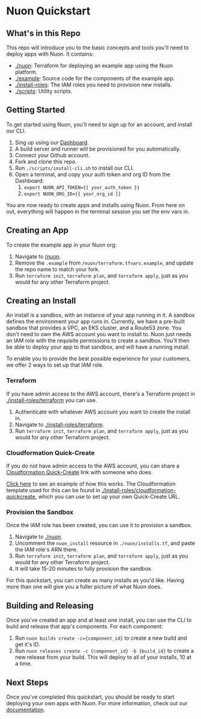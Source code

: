 # Nuon Quickstart

## What's in this Repo

This repo will introduce you to the basic concepts and tools you'll need to deploy apps with Nuon. It contains:

- [./nuon](./nuon): Terraform for deploying an example app using the Nuon platform.
- [./example](./example): Source code for the components of the example app.
- [./install-roles](./install-roles): The IAM roles you need to provision new installs.
- [./scripts](./scripts): Utility scripts.

## Getting Started

To get started using Nuon, you'll need to sign up for an account, and install our CLI.

1. Sing up using our [Dashboard](https://app.nuon.co/sign-in).
1. A build server and runner will be provisioned for you automatically.
1. Connect your Github account.
1. Fork and clone this repo.
1. Run `./scripts/install-cli.sh` to install our CLI.
1. Open a terminal, and copy your auth token and org ID from the Dashboard:
    1. `export NUON_API_TOKEN={{ your_auth_token }}`
    1. `export NUON_ORG_ID={{ your_org_id }}`

You are now ready to create apps and installs using Nuon. From here on out, everything will happen in the terminal session you set the env vars in.

## Creating an App

To create the example app in your Nuon org:

1. Navigate to [/nuon](./nuon).
1. Remove the `.example` from  `/nuon/terraform.tfvars.example`, and update the repo name to match your fork.
1. Run `terraform init`, `terraform plan`, and `terraform apply`, just as you would for any other Terraform project.

## Creating an Install

An install is a sandbox, with an instance of your app running in it. A sandbox defines the environment your app runs in. Currently, we have a pre-built sandbox that provides a VPC, an EKS cluster, and a Route53 zone. You don't need to own the AWS account you want to install to. Nuon just needs an IAM role with the requisite permissions to create a sandbox. You'll then be able to deploy your app to that sandbox, and will have a running install.

To enable you to provide the best possible experience for your customers, we offer 2 ways to set up that IAM role.

### Terraform

If you have admin access to the AWS account, there's a Terraform project in [./install-roles/terraform](./install-roles/terraform) you can use.

1. Authenticate with whatever AWS account you want to create the install in.
1. Navigate to [./install-roles/terraform](./install-roles/terraform).
1. Run `terraform init`, `terraform plan`, and `terraform apply`, just as you would for any other Terraform project.

### Cloudformation Quick-Create

If you do not have admin access to the AWS account, you can share a [Cloudformation Quick-Create](https://docs.aws.amazon.com/AWSCloudFormation/latest/UserGuide/cfn-console-create-stacks-quick-create-links.html) link with someone who does.

[Click here](https://us-west-2.console.aws.amazon.com/cloudformation/home#/stacks/quickcreate?templateUrl=https://nuon-sandbox-boostrap-poc.s3.us-west-2.amazonaws.com/index.yaml&stackName=install-roles) to see an example of how this works. The Cloudformation template used for this can be found in [./install-roles/cloudformation-quickcreate](./install-roles/cloudformation-quickcreate), which you can use to set up your own Quick-Create URL.

### Provision the Sandbox

Once the IAM role has been created, you can use it to provision a sandbox.

1. Navigate to [./nuon](./nuon).
1. Uncomment the `nuon_install` resource in `./nuon/installs.tf`, and paste the IAM role's ARN there.
1. Run `terraform init`, `terraform plan`, and `terraform apply`, just as you would for any other Terraform project.
1. It will take 15-20 minutes to fully provision the sandbox.

For this quickstart, you can create as many installs as you'd like. Having more than one will give you a fuller picture of what Nuon does.

## Building and Releasing

Once you've created an app and at least one install, you can use the CLI to build and release that app's components. For each component:

1. Run `nuon builds create -c={component_id}` to create a new build and get it's ID.
1. Run `nuon releases create -c {component_id} -b {build_id}` to create a new release from your build. This will deploy to all of your installs, 10 at a time.

## Next Steps

Once you've completed this quickstart, you should be ready to start deploying your own apps with Nuon. For more information, check out our [documentation](https://docs.nuon.co/).
